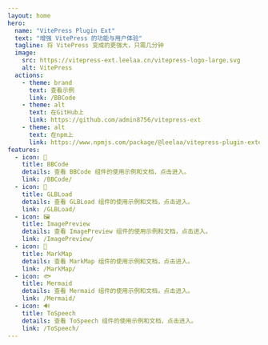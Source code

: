```yaml
---
layout: home
hero:
  name: "VitePress Plugin Ext"
  text: "增强 VitePress 的功能与用户体验"
  tagline: 将 VitePress 变成的更强大，只需几分钟
  image:
    src: https://vitepress-ext.leelaa.cn/vitepress-logo-large.svg
    alt: VitePress
  actions:
    - theme: brand
      text: 查看示例
      link: /BBCode
    - theme: alt
      text: 在GitHub上
      link: https://github.com/admin8756/vitepress-ext
    - theme: alt
      text: 在npm上
      link: https://www.npmjs.com/package/@leelaa/vitepress-plugin-extended
features:
  - icon: 📝
    title: BBCode
    details: 查看 BBCode 组件的使用示例和文档，点击进入。
    link: /BBCode/
  - icon: 🧱
    title: GLBLoad
    details: 查看 GLBLoad 组件的使用示例和文档，点击进入。
    link: /GLBLoad/
  - icon: 🖼️
    title: ImagePreview
    details: 查看 ImagePreview 组件的使用示例和文档，点击进入。
    link: /ImagePreview/
  - icon: 🧠
    title: MarkMap
    details: 查看 MarkMap 组件的使用示例和文档，点击进入。
    link: /MarkMap/
  - icon: 🐟
    title: Mermaid
    details: 查看 Mermaid 组件的使用示例和文档，点击进入。
    link: /Mermaid/
  - icon: 🔊
    title: ToSpeech
    details: 查看 ToSpeech 组件的使用示例和文档，点击进入。
    link: /ToSpeech/  
---
```


